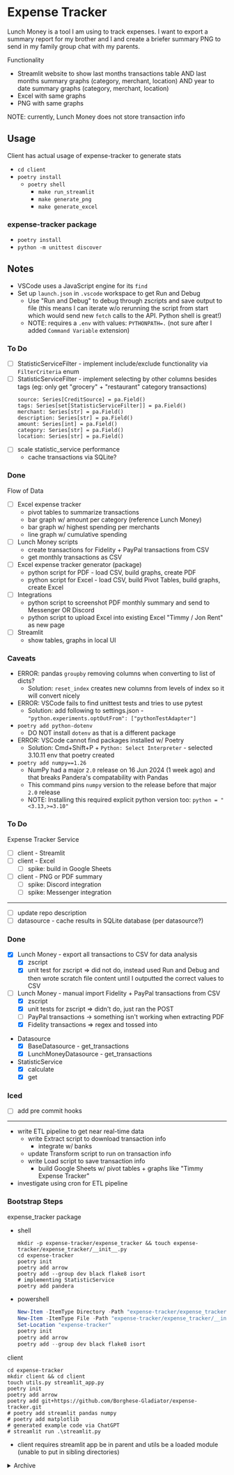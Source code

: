 # Expense Tracker
Lunch Money is a tool I am using to track expenses. I want to export a summary report for my brother and I and create a briefer summary PNG to send in my family group chat with my parents.

Functionality
- Streamlit website to show last months transactions table AND last months summary graphs (category, merchant, location) AND year to date summary graphs (category, merchant, location)
- Excel with same graphs
- PNG with same graphs

NOTE: currently, Lunch Money does not store transaction info

## Usage
Client has actual usage of expense-tracker to generate stats

- `cd client`
- `poetry install`
  - `poetry shell`
    - `make run_streamlit`
    - `make generate_png`
    - `make generate_excel`

### expense-tracker package
- `poetry install`
- `python -m unittest discover`

## Notes
- VSCode uses a JavaScript engine for its `find`
- Set up `launch.json` in `.vscode` workspace to get Run and Debug
  - Use "Run and Debug" to debug through zscripts and save output to file (this means I can iterate w/o rerunning the script from start which would send new `fetch` calls to the API. Python shell is great!)
  - NOTE: requires a `.env` with values: `PYTHONPATH=.` (not sure after I added `Command Variable` extension)

### To Do
- [ ] StatisticServiceFilter - implement include/exclude functionality via `FilterCriteria` enum
- [ ] StatisticServiceFilter - implement selecting by other columns besides tags (eg: only get "grocery" + "restaurant" category transactions)
  ```
  source: Series[CreditSource] = pa.Field()
  tags: Series[set[StatisticServiceFilter]] = pa.Field()
  merchant: Series[str] = pa.Field()
  description: Series[str] = pa.Field()
  amount: Series[int] = pa.Field()
  category: Series[str] = pa.Field()
  location: Series[str] = pa.Field()
  ```
- [ ] scale statistic_service performance
  - cache transactions via SQLite?

### Done

Flow of Data

- [ ] Excel expense tracker
  - pivot tables to summarize transactions
  - bar graph w/ amount per category (reference Lunch Money)
  - bar graph w/ highest spending per merchants
  - line graph w/ cumulative spending
- [ ] Lunch Money scripts
  - create transactions for Fidelity + PayPal transactions from CSV
  - get monthly transactions as CSV
- [ ] Excel expense tracker generator (package)
  - python script for PDF - load CSV, build graphs, create PDF
  - python script for Excel - load CSV, build Pivot Tables, build graphs, create Excel
- [ ] Integrations
  - python script to screenshot PDF monthly summary and send to Messenger OR Discord
  - python script to upload Excel into existing Excel "Timmy / Jon Rent" as new page
- [ ] Streamlit
	- show tables, graphs in local UI

### Caveats
- ERROR: pandas `groupby` removing columns when converting to list of dicts?
  - Solution: `reset_index` creates new columns from levels of index so it will convert nicely
- ERROR: VSCode fails to find unittest tests and tries to use pytest
  - Solution: add following to settings.json - `"python.experiments.optOutFrom": ["pythonTestAdapter"]`
- `poetry add python-dotenv`
  - DO NOT install `dotenv` as that is a different package
- ERROR: VSCode cannot find packages installed w/ Poetry
  - Solution: Cmd+Shift+P +  `Python: Select Interpreter` - selected 3.10.11 env that poetry created
- `poetry add numpy==1.26`
  - NumPy had a major `2.0` release on 16 Jun 2024 (1 week ago) and that breaks Pandera's compatability with Pandas
  - This command pins `numpy` version to the release before that major `2.0` release
  - NOTE: Installing this required explicit python version too: `python = "<3.13,>=3.10"`

### To Do
Expense Tracker Service
- [ ] client - Streamlit
- [ ] client - Excel
  - [ ] spike: build in Google Sheets
- [ ] client - PNG or PDF summary
  - [ ] spike: Discord integration
  - [ ] spike: Messenger integration
---
- [ ] update repo description
- [ ] datasource - cache results in SQLite database (per datasource?)

### Done
- [X] Lunch Money - export all transactions to CSV for data analysis
  - [X] zscript
  - [X] unit test for zscript => did not do, instead used Run and Debug and then wrote scratch file content until I outputted the correct values to CSV
- [ ] Lunch Money - manual import Fidelity + PayPal transactions from CSV
  - [X] zscript
  - [X] unit tests for zscript => didn't do, just ran the POST
  - [ ] PayPal transactions -> something isn't working when extracting PDF
  - [X] Fidelity transactions => regex and tossed into
- Datasource
  - [X] BaseDatasource - get_transactions
  - [X] LunchMoneyDatasource - get_transactions
- StatisticService
  - [X] calculate
  - [X] get

### Iced
- [ ] add pre commit hooks
---
- write ETL pipeline to get near real-time data
  - write Extract script to download transaction info
    - integrate w/ banks
  - update Transform script to run on transaction info
  - write Load script to save transaction info
    - build Google Sheets w/ pivot tables + graphs like "Timmy Expense Tracker"
- investigate using cron for ETL pipeline


### Bootstrap Steps
expense_tracker package
- shell
  ```shell
  mkdir -p expense-tracker/expense_tracker && touch expense-tracker/expense_tracker/__init__.py
  cd expense-tracker
  poetry init
  poetry add arrow
  poetry add --group dev black flake8 isort
  # implementing StatisticService
  poetry add pandera
  ```
- powershell
  ```powershell
  New-Item -ItemType Directory -Path "expense-tracker/expense_tracker" -Force
  New-Item -ItemType File -Path "expense-tracker/expense_tracker/__init__.py" -Force
  Set-Location "expense-tracker"
  poetry init
  poetry add arrow
  poetry add --group dev black flake8 isort
  ```

client
```shell
cd expense-tracker
mkdir client && cd client
touch utils.py streamlit_app.py
poetry init
poetry add arrow
poetry add git+https://github.com/Borghese-Gladiator/expense-tracker.git
# poetry add streamlit pandas numpy
# poetry add matplotlib
# generated example code via ChatGPT
# streamlit run .\streamlit.py
```
- client requires streamlit app be in parent and utils be a loaded module (unable to put in sibling directories)

<details>
<summary>Archive</summary>

## Methodology
```
Aggregate by Interval
APPROACH 1: custom build every group by incrementing arrow
    PRO: easy increment
    CON: hard group since I need to build bins and sort each into bins
APPROACH 2: custom column and standard group by
    PRO: easy group by
    CON: wasted extra column AND unable to support weekly?
```

# Expense Aggregation
Python ETL pipeline to build full transaction history from multiple credit cards

Currently, it is only one Pandas script that aggregates CSVs though

## Usage Instructions
- download transaction history
  - rename statements to include company name (can use `Powershell` script potentially)
    - if company not present in "company enum", write company parse logic in "find_transactions_table" and "normalize_transaction_df"
- update script "CONSTANTS"
- run locally
  ```
  poetry install
  poetry shell
  python main.py
  ```

## Notes

### Powershell
```powershell
# Define the folder path and the string to prepend
$FolderPath = "C:\Users\Timot\Documents\GitHub\expense-tracker\financial_transaction_history"
$Prefix = "paypal_"

# Get all files in the specified folder and its subfolders
$Files = Get-ChildItem -Path $FolderPath -Recurse -File

# Loop through each file and rename it by prepending the specified string
foreach ($File in $Files) {
    $NewName = $Prefix + $File.Name
    Rename-Item -Path $File.FullName -NewName $NewName
}
```

### Bootstrap Steps
- `poetry init`
- `git init`
- write `.gitignore` using online `Python.gitignore`
- `poetry add loguru tabula-py[jpype] pandas`
  - NOTE: `tabula` is a package, but not related to reading PDFs
- write main.py
- download `financial_transaction_history` from all my credit card companies
- > write methodology
- [X] download PDFs
- [X] extract tables from PDFs to build transactions list CSV => gave up
- [X] download all as CSVs
- [X] build aggregated table
  - [X] add default column of rent_applicable_transaction
  - [X] remove credit 
- [X] create Excel spreadsheet
- [ ] build subset Excel spreadsheet by filter on rent_applicable_transaction column


### PDF Extraction Libraries
- pypdf
  - extract text and manually filter using index per type of PDF instead
  - Pros - very easy for library since I simply run `page.extract_text().split('\n')`
  - Cons
    - certain text gets appended together with no delimeter (eg: `Dec 11 Dec 11 MASALA BAYLITTLETONMA $116.37 `)
    - tons of custom code
      - pick page number
      - pick start of transaction list string
      - pick end of transaction list string
      - write logic to parse out each string
  - (possible implementation: Check row content to determine when to stop)
- camelot
  - NOTE: this package is quite garbage - it has unexpected namings/dependencies that must be installed separately (`camelot-py[base]`, `opencv-python`, `ghostscript`) AND does not work at parsing tables
  - `poetry add camelot-py[base]` (IT IS NOT `camelot`)
  - camelot-py installation
    - use Python 3.8 - depends on `pdftopng 0.2.3` which requires Python 3.8, 3.7, or 3.6.
    - `poetry add opencv-python`
    - download [Ghostscript](https://ghostscript.com/releases/gsdnld.html)
      - check installed with either command:
        - `gswin64c --version`
        - ```python
          import ctypes
          from ctypes.util import find_library
          find_library("".join(("gsdll", str(ctypes.sizeof(ctypes.c_voidp) * 8), ".dll")))
          ```
    - `poetry add ghostscript`
  - CLI usage
    - `camelot lattice -plot text .\capital_one_Smry_2023_1496.pdf`
      - `poetry add matplotlib` - `ImportError: matplotlib is required for plotting.`
  - NOTE: Did not find any text and could not figure out how to customize
- tabula
  - NOTE: tabula requires `JAVA` to be installed
  - `poetry add tabula-py`
  - > WARNING: The stream doesn't provide any stream length, using fallback readUntilEnd, at offset 64514
  - This warning indicates that the library is unable to determine the length of the PDF stream, so it falls back to a method called readUntilEnd.
  - Tabula works for basic tables, but my financial documents require customization. Tabula customizes via template which are generated by the desktop app.
    - the Tabula desktop app requires installation of ORACLE Java 8. Using OpenJDK 8 (Zulu) does not seem to work. Oracle Java 8 does not ship with an installer and requires manual config (JAVA_HOME I assume?). Either way, I elected against spending more effort on Java 8 which I would need to uninstall manually

#### PDF Methodology

Method A
- download PDFs
- extract tables from PDFs to build transactions list CSV
- build Excel spreadsheet from aggregated table
  - add default column of rent_applicable_transaction
- build subset Excel spreadsheet of rent applicable transactions using column

Method B
- download PDFs
- extract tables from PDFs to build transactions list CSV
- build Next.js webapp
	- display list of transactions in Material Table (filter + sort columns)
	- display list of J Shee transactions via hard-coded code
	- deploy to Vercel

### Troubleshooting

```
Package operations: 1 install, 0 updates, 0 removals

  - Installing pdftopng (0.2.3): Failed

  RuntimeError

  Unable to find installation candidates for pdftopng (0.2.3)

  at ~\AppData\Roaming\pypoetry\venv\lib\site-packages\poetry\installation\chooser.py:74 in choose_for
       70│
       71│             links.append(link)
       72│
       73│         if not links:
    →  74│             raise RuntimeError(f"Unable to find installation candidates for {package}")
       75│
       76│         # Get the best link
       77│         chosen = max(links, key=lambda link: self._sort_key(package, link))
       78│

Cannot install pdftopng.
```

</details>